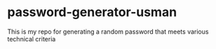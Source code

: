 # password-generator-usman
This is my repo for generating a random password that meets various technical criteria
